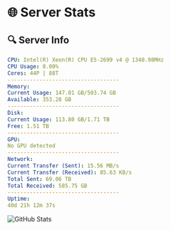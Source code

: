 # 🌐 Server Stats
## 🔍 Server Info
```yaml
CPU: Intel(R) Xeon(R) CPU E5-2699 v4 @ 1340.98MHz
CPU Usage: 8.00%
Cores: 44P | 88T
-----------------------------------
Memory:
Current Usage: 147.01 GB/503.74 GB
Available: 353.28 GB
-----------------------------------
Disk:
Current Usage: 113.80 GB/1.71 TB
Free: 1.51 TB
-----------------------------------
GPU:
No GPU detected
-----------------------------------
Network:
Current Transfer (Sent): 15.56 MB/s
Current Transfer (Received): 85.63 KB/s
Total Sent: 69.06 TB
Total Received: 585.75 GB
-----------------------------------
Uptime:
40d 21h 12m 37s
```
![GitHub Stats](https://img.shields.io/badge/Updated-2025-04-17_18:35:26-blue)